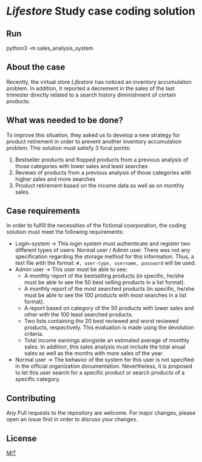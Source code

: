 # *Lifestore* Study case coding solution

## Run
python3 -m sales_analysis_system

## About the case
Recently, the virtual store *Lifestore* has noticed an inventory accumulation problem. In addition, it reported a decrement in the sales of the last trimester directly related to a search history diminishment of certain products.

## What was needed to be done?
To improve this situation, they asked us to develop a new strategy for product retirement in order to prevent another inventory accumulation problem.  This solution must satisfy 3 focal points:

1. Bestseller products and flopped products from a previous analysis of those categories with lower sales and least searches 
2. Reviews of products from a previous analysis of those categories with higher sales and more searches 
3. Product retirement based on the income data as well as on monthly sales.

## Case requirements
In order to fulfill the necessities of the fictional coorporation, the coding solution must meet the following requirements:

- Login-system → This login system must authenticate and register two different types of users: Normal user / Admin user. There was not any specification regarding the storage method for this information. Thus, a text file with the format: `#, user-type, username, password` will be used.
- Admin user → This user must be able to see:
    - A monthly report of the bestselling products (in specific, he/she must be able to see the 50 best selling products in a list format).
    - A monthly report of the most searched products (in specific, he/she must be able to see the 100 products with most searches in a list format).
    - A report based on category of the 50 products with lower sales and other with the 100 least searched products.
    - Two lists containing the 20 best reviewed and worst reviewed products, respectively. This evaluation is made using the devolution criteria.
    - Total income earnings alongside an estimated average of monthly sales. In addition, this sales analysis must include the total anual sales as well as the months with more sales of the year.
- Normal user → The behavior of the system for this user is not specified in the official organization documentation. Nevertheless, it is proposed to let this user search for a specific product or search products of a specific category.

## Contributing
Any Pull requests to the repository are welcome. For major changes, please open an issue first in order to discuss your changes. 

## License
[MIT](https://choosealicense.com/licenses/mit/)

